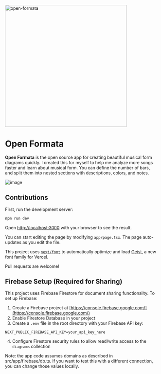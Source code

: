 <img src="https://github.com/user-attachments/assets/8d64eba2-ff50-424f-a5ec-97862088c43d" alt="open-formata" width="400" />

# Open Formata

**Open Formata** is the open source app for creating beautiful musical form diagrams quickly. I created this for myself to help me analyze more songs faster and learn about musical form. You can define the number of bars, and split them into nested sections with
descriptions, colors, and notes.

![image](https://github.com/user-attachments/assets/39555dcd-ce61-42e4-894b-7102308e1612)

## Contributions

First, run the development server:

```bash
npm run dev
```

Open [http://localhost:3000](http://localhost:3000) with your browser to see the result.

You can start editing the page by modifying `app/page.tsx`. The page auto-updates as you edit the file.

This project uses [`next/font`](https://nextjs.org/docs/app/building-your-application/optimizing/fonts) to automatically optimize and load [Geist](https://vercel.com/font), a new font family for Vercel.

Pull requests are welcome!

## Firebase Setup (Required for Sharing)

This project uses Firebase Firestore for document sharing functionality. To set up Firebase:

1. Create a Firebase project at [https://console.firebase.google.com/](https://console.firebase.google.com/)
2. Enable Firestore Database in your project
3. Create a `.env` file in the root directory with your Firebase API key:

```env
NEXT_PUBLIC_FIREBASE_API_KEY=your_api_key_here
```

4. Configure Firestore security rules to allow read/write access to the `diagrams` collection

Note: the app code assumes domains as described in src/app/firebase/db.ts. If you want to test this with a different connection, you can change those values locally.
